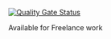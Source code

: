 [![Quality Gate Status](https://sonarcloud.io/api/project_badges/measure?project=veritacodex_IB.Api.Client&metric=alert_status)](https://sonarcloud.io/summary/new_code?id=veritacodex_IB.Api.Client)

Available for Freelance work

